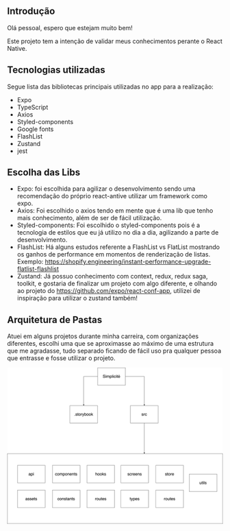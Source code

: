 ## Introdução

Olá pessoal, espero que estejam muito bem!

Este projeto tem a intenção de validar meus conhecimentos perante o React Native.

## Tecnologias utilizadas

Segue lista das bibliotecas principais utilizadas no app para a realização:

- Expo
- TypeScript
- Axios
- Styled-components
- Google fonts
- FlashList
- Zustand
- jest

## Escolha das Libs

- Expo: foi escolhida para agilizar o desenvolvimento sendo uma recomendação do próprio react-antive utilizar um framework como expo.
- Axios: Foi escolhido o axios tendo em mente que é uma lib que tenho mais conhecimento, além de ser de fácil utilização.
- Styled-components: Foi escolhido o styled-components pois é a tecnologia de estilos que eu já utilizo no dia a dia, agilizando a parte de desenvolvimento.
- FlashList: Há alguns estudos referente a FlashList vs FlatList mostrando os ganhos de performance em momentos de renderização de listas. Exemplo: https://shopify.engineering/instant-performance-upgrade-flatlist-flashlist
- Zustand: Já possuo conhecimento com context, redux, redux saga, toolkit, e gostaria de finalizar um projeto com algo diferente, e olhando ao projeto do https://github.com/expo/react-conf-app, utilizei de inspiração para utilizar o zustand também!

## Arquitetura de Pastas

Atuei em alguns projetos durante minha carreira, com organizações diferentes, escolhi uma que se aproximasse ao máximo de uma estrutura que me agradasse, tudo separado ficando de fácil uso pra qualquer pessoa que entrasse e fosse utilizar o projeto.

<img src="https://raw.githubusercontent.com/pedro-candido/store/b5c834e418cbfabd59480c9b569f4c28d27a0cd2/src/assets/organization.svg"/>